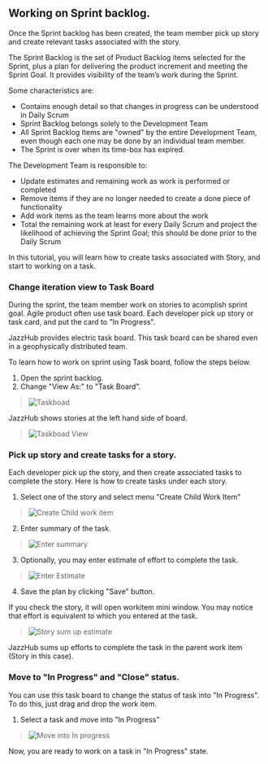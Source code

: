 ## Working on Sprint backlog.

Once the Sprint backlog has been created, the team member pick up story
and create relevant tasks associated with the story. 

The Sprint Backlog is the set of Product Backlog items selected for 
the Sprint, plus a plan for delivering the product increment and 
meeting the Sprint Goal.  It provides visibility of the team’s work 
during the Sprint.

Some characteristics are:

* Contains enough detail so that changes in progress can be understood in Daily Scrum
* Sprint Backlog belongs solely to the Development Team
* All Sprint Backlog Items are "owned" by the entire Development Team, 
even though each one may be done by an individual team member.
* The Sprint is over when its time-box has expired.

The Development Team is responsible to:

* Update estimates and remaining work as work is performed or completed
* Remove items if they are no longer needed to create a done piece of functionality
* Add work items as the team learns more about the work
* Total the remaining work at least for every Daily Scrum and project 
the likelihood of achieving the Sprint Goal; this should be done prior to the Daily Scrum


In this tutorial,
you will learn how to create tasks associated with Story, and start to 
working on a task.

### Change iteration view to Task Board

During the sprint, the team member work on stories to acomplish 
sprint goal. Agile product often use task board. Each developer
pick up story or task card, and put the card to "In Progress".

JazzHub provides electric task board. This task board can be
shared even in a geophysically distributed team.

To learn how to work on sprint using Task board, follow the steps
below.

1. Open the sprint backlog.
2. Change "View As:" to "Task Board".
>  ![Taskboad](../images/trackplan/taskboard.changeview.png)

JazzHub shows stories at the left hand side of board.

>  ![Taskboad View](../images/trackplan/taskboard.view.png)


### Pick up story and create tasks for a story.

Each developer pick up the story, and then create associated
tasks to complete the story. Here is how to create tasks under each story.

1. Select one of the story and select menu "Create Child Work Item"
>  ![Create Child work item](../images/trackplan/taskboard.createchildtask.png)
2. Enter summary of the task.
>  ![Enter summary](../images/trackplan/taskboard.entersummary.png)
3. Optionally, you may enter estimate of effort to complete the task.
>  ![Enter Estimate](../images/trackplan/taskboard.efforttracking.png)
4. Save the plan by clicking "Save" button.

If you check the story, it will open workitem mini window.
You may notice that effort is equivalent to which you entered at the
task. 

>  ![Story sum up estimate](../images/trackplan/taskboard.sumupeffort.png)

JazzHub sums up efforts to complete the task in the parent work item (Story in this case).

### Move to "In Progress" and "Close" status.

You can use this task board to change the status of task into "In Progress". 
To do this, just drag and drop the work item.

1. Select a task and move into "In Progress"
>  ![Move into In progress](../images/trackplan/taskboard.changestate.png)

Now, you are ready to work on a task in "In Progress" state.





